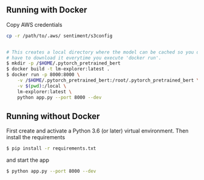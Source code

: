 ## Running with Docker

Copy AWS credentials

```bash
cp -r /path/to/.aws/ sentiment/s3config
```

```bash

# This creates a local directory where the model can be cached so you don't
# have to download it everytime you execute 'docker run'.
$ mkdir -p /$HOME/.pytorch_pretrained_bert
$ docker build -t lm-explorer:latest .
$ docker run -p 8000:8000 \
    -v /$HOME/.pytorch_pretrained_bert:/root/.pytorch_pretrained_bert \
    -v $(pwd):/local \
    lm-explorer:latest \
    python app.py --port 8000 --dev
```

## Running without Docker

First create and activate a Python 3.6 (or later) virtual environment. Then install the requirements

```bash
$ pip install -r requirements.txt
```

and start the app

```bash
$ python app.py --port 8000 --dev
```
